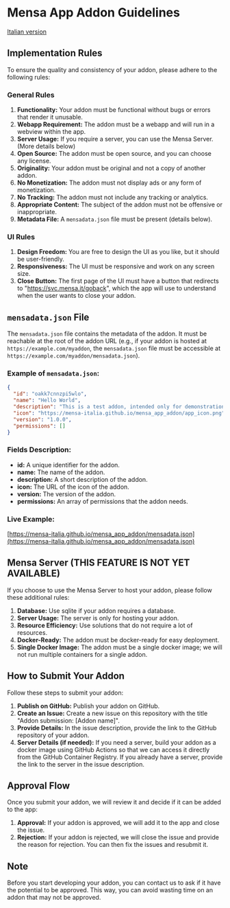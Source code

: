 # Mensa App Addon Guidelines

[Italian version](README_IT.md)

## Implementation Rules
To ensure the quality and consistency of your addon, please adhere to the following rules:

### General Rules
1. **Functionality:** Your addon must be functional without bugs or errors that render it unusable.
2. **Webapp Requirement:** The addon must be a webapp and will run in a webview within the app.
3. **Server Usage:** If you require a server, you can use the Mensa Server. (More details below)
4. **Open Source:** The addon must be open source, and you can choose any license.
5. **Originality:** Your addon must be original and not a copy of another addon.
6. **No Monetization:** The addon must not display ads or any form of monetization.
7. **No Tracking:** The addon must not include any tracking or analytics.
8. **Appropriate Content:** The subject of the addon must not be offensive or inappropriate.
9. **Metadata File:** A `mensadata.json` file must be present (details below).

### UI Rules
1. **Design Freedom:** You are free to design the UI as you like, but it should be user-friendly.
2. **Responsiveness:** The UI must be responsive and work on any screen size.
3. **Close Button:** The first page of the UI must have a button that redirects to "https://svc.mensa.it/goback", which the app will use to understand when the user wants to close your addon.

## `mensadata.json` File
The `mensadata.json` file contains the metadata of the addon. It must be reachable at the root of the addon URL (e.g., if your addon is hosted at `https://example.com/myaddon`, the `mensadata.json` file must be accessible at `https://example.com/myaddon/mensadata.json`).

### Example of `mensadata.json`:
```json
{
  "id": "oakk7cnnzpi5wlo",
  "name": "Hello World",
  "description": "This is a test addon, intended only for demonstration purposes",
  "icon": "https://mensa-italia.github.io/mensa_app_addon/app_icon.png",
  "version": "1.0.0",
  "permissions": []
}
```

### Fields Description:
- **id:** A unique identifier for the addon.
- **name:** The name of the addon.
- **description:** A short description of the addon.
- **icon:** The URL of the icon of the addon.
- **version:** The version of the addon.
- **permissions:** An array of permissions that the addon needs.

### Live Example:
[https://mensa-italia.github.io/mensa_app_addon/mensadata.json](https://mensa-italia.github.io/mensa_app_addon/mensadata.json)

## Mensa Server (THIS FEATURE IS NOT YET AVAILABLE)
If you choose to use the Mensa Server to host your addon, please follow these additional rules:
1. **Database:** Use sqlite if your addon requires a database.
2. **Server Usage:** The server is only for hosting your addon.
3. **Resource Efficiency:** Use solutions that do not require a lot of resources.
4. **Docker-Ready:** The addon must be docker-ready for easy deployment.
5. **Single Docker Image:** The addon must be a single docker image; we will not run multiple containers for a single addon.

## How to Submit Your Addon
Follow these steps to submit your addon:
1. **Publish on GitHub:** Publish your addon on GitHub.
2. **Create an Issue:** Create a new issue on this repository with the title "Addon submission: [Addon name]".
3. **Provide Details:** In the issue description, provide the link to the GitHub repository of your addon.
4. **Server Details (if needed):** If you need a server, build your addon as a docker image using GitHub Actions so that we can access it directly from the GitHub Container Registry. If you already have a server, provide the link to the server in the issue description.

## Approval Flow
Once you submit your addon, we will review it and decide if it can be added to the app:
1. **Approval:** If your addon is approved, we will add it to the app and close the issue.
2. **Rejection:** If your addon is rejected, we will close the issue and provide the reason for rejection. You can then fix the issues and resubmit it.

## Note
Before you start developing your addon, you can contact us to ask if it have the potential to be approved. This way, you can avoid wasting time on an addon that may not be approved.